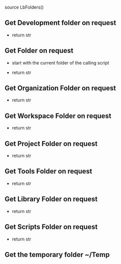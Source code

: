 
source LbFolders()


## Get Development folder on request

* return str

## Get Folder on request

* start with the current folder of the calling script

* return str

## Get Organization Folder on request

* return str

## Get Workspace Folder on request

* return str

## Get Project Folder on request

* return str

## Get Tools Folder on request

* return str

## Get Library Folder on request

* return str

## Get Scripts Folder on request

* return str

## Get the temporary folder ~/Temp

